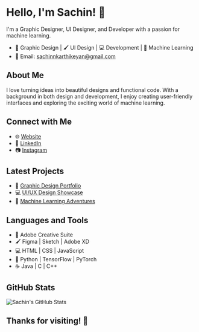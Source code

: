 <!-- Header -->
# Hello, I'm Sachin! 👋

I'm a Graphic Designer, UI Designer, and Developer with a passion for machine learning.

- 🎨 Graphic Design | 🖌️ UI Design | 💻 Development | 🤖 Machine Learning
- 📧 Email: sachinnkarthikeyan@gmail.com

<!-- About Me -->
## About Me

I love turning ideas into beautiful designs and functional code. With a background in both design and development, I enjoy creating user-friendly interfaces and exploring the exciting world of machine learning.

<!-- Connect with Me -->
## Connect with Me

- 🌐 [Website](https://www.example.com)
- 💼 [LinkedIn](https://www.linkedin.com/in/sachin-karthikeyan)
- 📷 [Instagram](https://www.instagram.com/sachin.designs)

<!-- Latest Projects -->
## Latest Projects

- 🎨 [Graphic Design Portfolio](https://www.instagram.com/brosartsucks)
- 💻 [UI/UX Design Showcase](https://www.instagram.com/brosartsucks)
- 🤖 [Machine Learning Adventures](https://www.example.com/ml-adventures)

<!-- Languages and Tools -->
## Languages and Tools

- 🎨 Adobe Creative Suite
- 🖌️ Figma | Sketch | Adobe XD
- 💻 HTML | CSS | JavaScript
- 🤖 Python | TensorFlow | PyTorch
- ☕ Java | C | C++

<!-- GitHub Stats -->
## GitHub Stats

![Sachin's GitHub Stats](https://github-readme-stats.vercel.app/api?username=SachinKarthikeyan&show_icons=true&theme=dark)

<!-- Footer -->
## Thanks for visiting! 🙌

